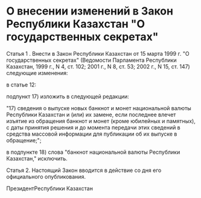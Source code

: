 # О внесении изменений в Закон Республики Казахстан "О государственных секретах"

Статья 1 . Внести в Закон Республики Казахстан от 15 марта 1999 г. "О государственных секретах" (Ведомости Парламента Республики Казахстан, 1999 г., N 4, ст. 102; 2001 г., N 8, ст. 53; 2002 г., N 15, ст. 147) следующие изменения:

в статье 12:

подпункт 17) изложить в следующей редакции:

"17) сведения о выпуске новых банкнот и монет национальной валюты Республики Казахстан и (или) их замене, если последнее влечет изъятие из обращения банкнот и монет (кроме юбилейных и памятных), с даты принятия решения и до момента передачи этих сведений в средства массовой информации для публикации об их выпуске в обращение;";

в подпункте 18) слова "банкнот национальной валюты Республики Казахстан," исключить.

Статья 2. Настоящий Закон вводится в действие со дня его официального опубликования.

ПрезидентРеспублики Казахстан


